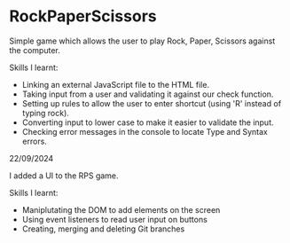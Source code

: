# RockPaperScissors

Simple game which allows the user to play Rock, Paper, Scissors against the computer.

Skills I learnt:
- Linking an external JavaScript file to the HTML file.
- Taking input from a user and validating it against our check function.
- Setting up rules to allow the user to enter shortcut (using 'R' instead of typing rock).
- Converting input to lower case to make it easier to validate the input.
- Checking error messages in the console to locate Type and Syntax errors.

22/09/2024

I added a UI to the RPS game.

Skills I learnt:
- Maniplutating  the DOM to add elements on the screen
- Using event listeners to read user input on buttons
- Creating, merging and deleting Git branches 